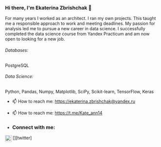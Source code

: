 ### Hi there, I'm Ekaterina Zbrishchak 👋

For many years I worked as an architect. I ran my own projects. This taught me a responsible approach to work and meeting deadlines. My passion for analysis led me to pursue a new career in data science. I successfully completed the data science course from Yandex Practicum and am now open to looking for a new job.

###### Databases: 
PostgreSQL

###### Data Science: 
Python, Pandas, Numpy, Matplotlib, SciPy, Scikit-learn, TensorFlow, Keras

- 📫 How to reach me: https://ekaterina.zbrishchak@yandex.ru
- 📫 How to reach me: https://t.me/Kate_ann14

- ### Connect with me:
[<img align="left" alt="opa_oz | Twitter" width="22px" src="https://cdn.jsdelivr.net/npm/simple-icons@3.13.0/icons/yandex.svg" />][twitter]

<br />


<br><br>
<!--
**Ekaterina-Ann/Ekaterina-Ann** is a ✨ _special_ ✨ repository because its `README.md` (this file) appears on your GitHub profile.

Here are some ideas to get you started:

- 🔭 I’m currently working on ...
- 🌱 I’m currently learning ...
- 👯 I’m looking to collaborate on ...
- 🤔 I’m looking for help with ...
- 💬 Ask me about ...
- 📫 How to reach me: ...
- 😄 Pronouns: ...
- ⚡ Fun fact: ...
-->
